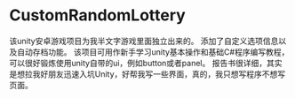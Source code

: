 # CustomRandomLottery
该unity安卓游戏项目为我半文字游戏里面独立出来的。
添加了自定义选项信息以及自动存档功能。
该项目可用作新手学习unity基本操作和基础C#程序编写教程，可以很好锻炼使用unity自带的ui，例如button或者panel。
报告书很详细，其实是想拉我好朋友迅速入坑Unity，好帮我写一些界面，真的，我只想写程序不想写页面。

